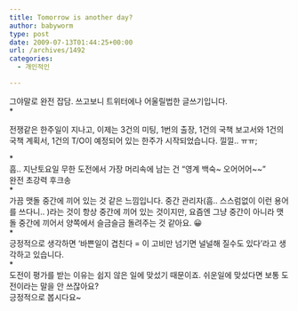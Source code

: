 ```yaml
---
title: Tomorrow is another day?
author: babyworm
type: post
date: 2009-07-13T01:44:25+00:00
url: /archives/1492
categories:
  - 개인적인

---
```

<div>
  그야말로 완전 잡담. 쓰고보니 트위터에나 어울릴법한 글쓰기입니다.
</div>

<div>
</div>

<div>
  *
</div>

전쟁같은 한주일이 지나고, 이제는 3건의 미팅, 1번의 출장, 1건의 국책 보고서와 1건의 국책 계획서, 1건의 T/O이 예정되어 있는 한주가 시작되었습니다. 낄낄.. ㅠㅠ;

<div>
</div>

<div>
  *
</div>

<div>
  흠.. 지난토요일 무한 도전에서 가장 머리속에 남는 건 &#8220;영계 백숙~ 오어어어~~&#8221;
</div>

<div>
  완전 초강력 후크송
</div>

<div>
</div>

<div>
  *
</div>

<div>
  가끔 맷돌 중간에 끼어 있는 것 같은 느낌입니다. 중간 관리자(흠.. 스스럼없이 이런 용어를 쓰다니.. )라는 것이 항상 중간에 끼어 있는 것이지만, 요즘엔 그냥 중간이 아니라 맷돌 중간에 끼어서 양쪽에서 슬금슬금 돌려주는 것 같아요. 😀
</div>

<div>
</div>

<div>
  *
</div>

<div>
  긍정적으로 생각하면 &#8216;바쁜일이 겹친다 = 이 고비만 넘기면 널널해 질수도 있다&#8217;라고 생각하고 있습니다.
</div>

<div>
</div>

<div>
  *
</div>

<div>
  도전이 평가를 받는 이유는 쉽지 않은 일에 맞섰기 때문이죠. 쉬운일에 맞섰다면 보통 도전이라는 말을 안 쓰잖아요?
</div>

<div>
  긍정적으로 봅시다요~
</div>